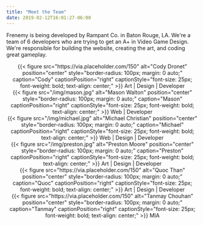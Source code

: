 ```yaml
---
title: "Meet the Team"
date: 2019-02-12T16:01:27-06:00
---
```


Frenemy is being developed by Rampant Co. in Baton Rouge, LA. 
We're a team of 6 developers who are trying to get an A+ in 
Video Game Design. We're responsible for building the website,
creating the art, and coding great gameplay.

<div style="text-align: center; display: flex; align-items: center; justify-content: space-between; flex-wrap: wrap;">
<div>
    {{< figure 
        src="https://via.placeholder.com/150" 
        alt="Cody Dronet"
        position="center" 
        style="border-radius: 100px; margin: 0 auto;" 
        caption="Cody" 
        captionPosition="right" 
        captionStyle="font-size: 25px; font-weight: bold; text-align: center;" 
    >}}
    Art | Design | Developer
</div>

<div>
    <a href="https://github.com/mwalto7" style="text-decoration: none;">
        {{< figure 
            src="/img/mason.jpg" 
            alt="Mason Walton"
            position="center" 
            style="border-radius: 100px; margin: 0 auto;" 
            caption="Mason" 
            captionPosition="right" 
            captionStyle="font-size: 25px; font-weight: bold; text-align: center;" 
        >}}
    </a>
    Web | Developer
</div>

<div>
    <a href="https://github.com/mwalto7" style="text-decoration: none;">
        {{< figure 
            src="/img/michael.jpg" 
            alt="Michael Christian"
            position="center" 
            style="border-radius: 100px; margin: 0 auto;" 
            caption="Michael" 
            captionPosition="right" 
            captionStyle="font-size: 25px; font-weight: bold; text-align: center;" 
        >}}
    </a>
    Web | Design | Developer
</div>

<div>
    {{< figure 
        src="/img/preston.jpg" 
        alt="Preston Moore"
        position="center" 
        style="border-radius: 100px; margin: 0 auto;" 
        caption="Preston" 
        captionPosition="right" 
        captionStyle="font-size: 25px; font-weight: bold; text-align: center;" 
    >}}
    Art | Design | Developer
</div>

<div>
    {{< figure 
        src="https://via.placeholder.com/150" 
        alt="Quoc Than"
        position="center" 
        style="border-radius: 100px; margin: 0 auto;" 
        caption="Quoc" 
        captionPosition="right" 
        captionStyle="font-size: 25px; font-weight: bold; text-align: center;" 
    >}}
    Art | Design | Developer
</div>

<div>
    {{< figure 
        src="https://via.placeholder.com/150" 
        alt="Tanmay Chouhan"
        position="center" 
        style="border-radius: 100px; margin: 0 auto;" 
        caption="Tanmay" 
        captionPosition="right" 
        captionStyle="font-size: 25px; font-weight: bold; text-align: center;" 
    >}}
    MIA
</div>
</div>
